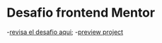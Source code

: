 # Desafio frontend Mentor
-[revisa el desafio aqui](https://www.frontendmentor.io/challenges/interactive-comments-section-iG1RugEG9/hub);
-[preview project]()
